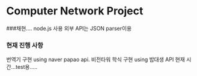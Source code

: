 # Computer Network Project

###채현....
node.js 사용
외부 API는 JSON parser이용

### 현재 진행 사항
번역기 구현 using naver papao api.
비전타워 학식 구현 using 밥대생 API
현재 시간...test용.....